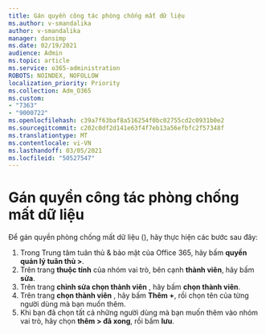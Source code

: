 ```yaml
---
title: Gán quyền công tác phòng chống mất dữ liệu
ms.author: v-smandalika
author: v-smandalika
manager: dansimp
ms.date: 02/19/2021
audience: Admin
ms.topic: article
ms.service: o365-administration
ROBOTS: NOINDEX, NOFOLLOW
localization_priority: Priority
ms.collection: Adm_O365
ms.custom:
- "7363"
- "9000722"
ms.openlocfilehash: c39a7f63baf8a516254f0bc02755cd2c0931b0e2
ms.sourcegitcommit: c202c0df2d141e63f4f7eb13a56efbfc2f57348f
ms.translationtype: MT
ms.contentlocale: vi-VN
ms.lasthandoff: 03/05/2021
ms.locfileid: "50527547"
---
```

# <a name="assign-data-loss-prevention-dlp-permissions"></a>Gán quyền công tác phòng chống mất dữ liệu

Để gán quyền phòng chống mất dữ liệu (), hãy thực hiện các bước sau đây:

1. Trong Trung tâm tuân thủ & bảo mật của Office 365, hãy bấm **quyền quản lý tuân thủ >**.
2. Trên trang **thuộc tính** của nhóm vai trò, bên cạnh **thành viên**, hãy bấm **sửa**.
3. Trên trang **chỉnh sửa chọn thành viên** , hãy bấm **chọn thành viên**.
4. Trên trang **chọn thành viên** , hãy bấm **Thêm +**, rồi chọn tên của từng người dùng mà bạn muốn thêm.
5. Khi bạn đã chọn tất cả những người dùng mà bạn muốn thêm vào nhóm vai trò, hãy chọn **thêm > đã xong**, rồi bấm **lưu**.
